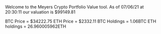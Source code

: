 Welcome to the Meyers Crypto Portfolio Value tool. 
As of 07/06/21 at 20:30:11 our valuation is $99149.81 

BTC Price = $34222.75
 ETH Price = $2332.11
BTC Holdings = 1.06BTC
 ETH holdings = 26.960005962ETH 
